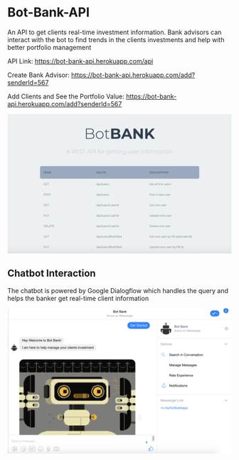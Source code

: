 # Bot-Bank-API

An API to get clients real-time investment information. Bank advisors can interact with the bot to find trends in the clients investments and help with better portfolio management

API Link: https://bot-bank-api.herokuapp.com/api

Create Bank Advisor: https://bot-bank-api.herokuapp.com/add?senderId=567

Add Clients and See the Portfolio Value: https://bot-bank-api.herokuapp.com/add?senderId=567


![api](api2.png)

## Chatbot Interaction

The chatbot is powered by Google Dialogflow which handles the query and helps the banker get real-time client information

![api](mess.png)
  

